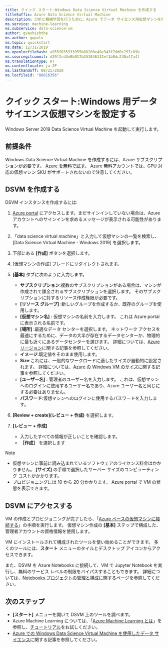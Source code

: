 ```yaml
---
title: クイック スタート:Windows Data Science Virtual Machine を作成する
titleSuffix: Azure Data Science Virtual Machine
description: 分析と機械学習を行うために、Azure でデータ サイエンス用仮想マシンを構成および作成します。
ms.service: machine-learning
ms.subservice: data-science-vm
author: gvashishtha
ms.author: gopalv
ms.topic: quickstart
ms.date: 12/31/2019
ms.openlocfilehash: a955f035933955b88200e49e343f7dd0c257c89b
ms.sourcegitcommit: d39f2cd3e0b917b351046112ef1b8dc240a47a4f
ms.translationtype: HT
ms.contentlocale: ja-JP
ms.lasthandoff: 08/25/2020
ms.locfileid: "88816356"
---
```

# <a name="quickstart-set-up-the-data-science-virtual-machine-for-windows"></a>クイック スタート:Windows 用データ サイエンス仮想マシンを設定する

Windows Server 2019 Data Science Virtual Machine を起動して実行します。

## <a name="prerequisite"></a>前提条件

Windows Data Science Virtual Machine を作成するには、Azure サブスクリプションが必要です。 [Azure を無料で試す](https://azure.com/free)。
Azure 無料アカウントでは、GPU 対応の仮想マシン SKU がサポートされないので注意してください。

## <a name="create-your-dsvm"></a>DSVM を作成する

DSVM インスタンスを作成するには:

1. [Azure portal](https://portal.azure.com) にアクセスします。まだサインインしていない場合は、Azure アカウントへのサインインを求めるメッセージが表示される可能性があります。
1. 「data science virtual machine」と入力して仮想マシンの一覧を検索し、[Data Science Virtual Machine - Windows 2019] を選択します。

1. 下部にある **[作成]** ボタンを選択します。

1. [仮想マシンの作成] ブレードにリダイレクトされます。

1. **[基本]** タブに次のように入力します。
      * **サブスクリプション**:複数のサブスクリプションがある場合は、マシンが作成されて課金されるサブスクリプションを選択します。 そのサブスクリプションに対するリソース作成権限が必要です。
      * **[リソース グループ]** :新しいグループを作成するか、既存のグループを使用します。
      * **[仮想マシン名]** : 仮想マシンの名前を入力します。 これは Azure portal に表示される名前です。
      * **[場所]** :最適なデータ センターを選択します。 ネットワーク アクセスを最速にするために、データの大半が存在するデータセンターか、物理的に最も近くにあるデータセンターを選びます。 詳細については、[Azure リージョン](https://azure.microsoft.com/global-infrastructure/regions/)に関する記事を参照してください。
      * **イメージ**:既定値をそのまま使用します。
      * **Size**:これには、一般的なワークロードに適したサイズが自動的に設定されます。 詳細については、[Azure の Windows VM のサイズ](../../virtual-machines/windows/sizes.md)に関する記事を参照してください。
      * **[ユーザー名]** : 管理者のユーザー名を入力します。 これは、仮想マシンへのログインに使用するユーザー名であり、Azure ユーザー名と同じにする必要はありません。
      * **パスワード**:仮想マシンへのログインに使用するパスワードを入力します。    
1. **[Review + create]\(レビュー + 作成\)** を選択します。
1. **[レビュー + 作成]**
   * 入力したすべての情報が正しいことを確認します。 
   * **［作成］** を選択します


> [!NOTE]
> * 仮想マシンに事前に読み込まれているソフトウェアのライセンス料金はかかりません。 **[サイズ]** の手順で選択したサーバー サイズのコンピューティング コストがかかります。
> * プロビジョニングには 10 から 20 分かかります。 Azure portal で VM の状態を表示できます。

## <a name="access-the-dsvm"></a>DSVM にアクセスする

VM の作成とプロビジョニングが完了したら、「[Azure ベースの仮想マシンに接続する](../../marketplace/cloud-partner-portal/virtual-machine/cpp-connect-vm.md)」の手順を実行します。 仮想マシン作成の **[基本]** ステップで構成した、管理者アカウントの資格情報を使用します。 

VM にインストールされて構成されたツールを使い始めることができます。 多くのツールには、**スタート** メニューのタイルとデスクトップ アイコンからアクセスできます。

また、DSVM を Azure Notebooks に接続して、VM で Jupyter Notebook を実行し、無料のサービス レベルの制限をバイパスすることもできます。 詳細については、[Notebooks プロジェクトの管理と構成](../../notebooks/configure-manage-azure-notebooks-projects.md#manage-and-configure-projects)に関するページを参照してください。

<a name="tools"></a>


## <a name="next-steps"></a>次のステップ

* **[スタート]** メニューを開いて DSVM 上のツールを調べます。
* Azure Machine Learning については、「[Azure Machine Learning とは](../overview-what-is-azure-ml.md)」を参照し、[チュートリアル](../index.yml)をお試しください。
* [Azure での Windows Data Science Virtual Machine を使用したデータ サイエンス](./vm-do-ten-things.md)に関する記事を参照してください。

